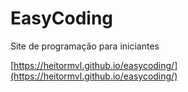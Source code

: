 # **EasyCoding**

Site de programação para iniciantes

[https://heitormvl.github.io/easycoding/](https://heitormvl.github.io/easycoding/)
